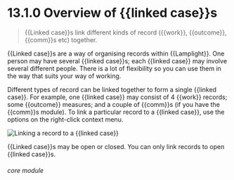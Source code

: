 # 13.1.0    Overview of {{linked case}}s

> {{Linked case}}s link different kinds of record ({{work}}, {{outcome}}, {{comm}}s etc) together. 

{{Linked case}}s are a way of organising records within {{Lamplight}}. One person may have several {{linked case}}s; each {{linked case}} may involve several different people. There is a lot of flexibility so you can use them in the way that suits your way of working.

Different types of record can be linked together to form a single {{linked case}}. For example, one {{linked case}} may consist of 4 {{work}} records; some {{outcome}} measures; and a couple of {{comm}}s (if you have the {{comm}}s module). To link a particular record to a {{linked case}}, use the options on the right-click context menu.

![Linking a record to a {{linked case}}]({{imgpath}}94a.png)

{{Linked case}}s may be open or closed. You can only link records to open {{linked case}}s. 

###### core module


